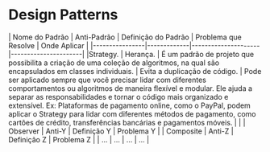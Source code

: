 <h1> Design Patterns </h1>


| Nome do Padrão | Anti-Padrão | Definição do Padrão | Problema que Resolve | Onde Aplicar |
|----------------|-------------|---------------------|----------------------|
|Strategy.      | Herança.      | É um padrão de projeto que possibilita a criação de uma coleção de algoritmos, na qual são encapsulados em classes individuais.         | Evita a duplicação de código.        |  Pode ser aplicado sempre que você precisar lidar com diferentes comportamentos ou algoritmos de maneira flexível e modular. Ele ajuda a separar as responsabilidades e tornar o código mais organizado e extensível. Ex: Plataformas de pagamento online, como o PayPal, podem aplicar o Strategy para lidar com diferentes métodos de pagamento, como cartões de crédito, transferências bancárias e pagamentos móveis. | |
| Observer      | Anti-Y      | Definição Y         | Problema Y           |
| Composite     | Anti-Z      | Definição Z         | Problema Z           |
| ...            | ...         | ...                 | ...                  |

